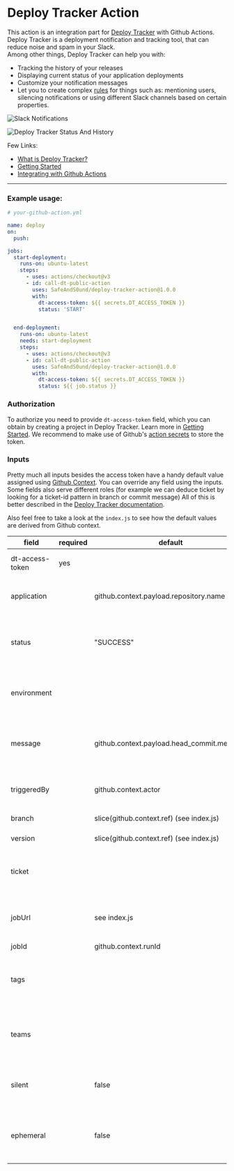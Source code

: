 # Deploy Tracker Action

This action is an integration part for [Deploy Tracker](https://deploytracker.io) with Github Actions.  
Deploy Tracker is a deployment notification and tracking tool, that can reduce noise and spam in your Slack.  
Among other things, Deploy Tracker can help you with:
- Tracking the history of your releases
- Displaying current status of your application deployments
- Customize your notification messages
- Let you to create complex [rules](https://deploytracker.io/documentation/web-dashboard/rules) for things such as: mentioning users, silencing notifications or using different Slack channels based on certain properties.

![Slack Notifications](https://deploytracker.io/docs/overview/what-is-deploy-tracker/slack-notification-1.png)  


![Deploy Tracker Status And History](https://deploytracker.io/docs/overview/what-is-deploy-tracker/status-and-history.png)  


Few Links: 
- [What is Deploy Tracker?](https://deploytracker.io/documentation/overview/what-is-deploy-tracker)
- [Getting Started](https://deploytracker.io/documentation/overview/getting-started)
- [Integrating with Github Actions](https://deploytracker.io/documentation/api-and-integrations/github-actions)

---

### Example usage:
```yaml 
# your-github-action.yml

name: deploy
on:
  push:

jobs:
  start-deployment:
    runs-on: ubuntu-latest
    steps:
      - uses: actions/checkout@v3
      - id: call-dt-public-action
        uses: SafeAndS0und/deploy-tracker-action@1.0.0
        with:
          dt-access-token: ${{ secrets.DT_ACCESS_TOKEN }}
          status: 'START'


  end-deployment:
    runs-on: ubuntu-latest
    needs: start-deployment
    steps:
      - uses: actions/checkout@v3
      - id: call-dt-public-action
        uses: SafeAndS0und/deploy-tracker-action@1.0.0
        with:
          dt-access-token: ${{ secrets.DT_ACCESS_TOKEN }}
          status: ${{ job.status }}
```

### Authorization
To authorize you need to provide `dt-access-token` field, which you can obtain by creating a project in Deploy Tracker. Learn more in [Getting Started](https://deploytracker.io/documentation/overview/getting-started).
We recommend to make use of Github's [action secrets](https://docs.github.com/en/actions/security-guides/encrypted-secrets) to store the token.

### Inputs
Pretty much all inputs besides the access token have a handy default value assigned using [Github Context](https://docs.github.com/en/actions/learn-github-actions/contexts#job-context). 
You can override any field using the inputs.
Some fields also serve different roles (for example we can deduce ticket by looking for a ticket-id pattern in branch or commit message) 
All of this is better described in the [Deploy Tracker documentation](https://deploytracker.io/documentation/api-and-integrations/notification-parameters).

Also feel free to take a look at the `index.js` to see how the default values are derived from Github context.
 

| field           | required | default                                    | example           | description                                                             |
|-----------------|----------|--------------------------------------------|-------------------|-------------------------------------------------------------------------|
| dt-access-token | yes      |                                            | eyJhbGciOiJIUz... | Authorizes you and your project                                         |
| application     |          | github.context.payload.repository.name     | trading-api       | Name of the deployed application or service                             |
| status          |          | "SUCCESS"                                  | SUCCESS           | Status of the deployment, recommended to use ${{ job.status }} variable |
| environment     |          |                                            | STAGING           | Environment to which the application is being deployed on               |
| message         |          | github.context.payload.head_commit.message | Fixed smth        | Message describing changes, usually commit message                      |
| triggeredBy     |          | github.context.actor                       | walter.white      | Name of the person who triggered the deployment                         |
| branch          |          | slice(github.context.ref) (see index.js)   | DT-1/fixes        | Name of the branch                                                      |
| version         |          | slice(github.context.ref) (see index.js)   | 1.2.1             | Version of the application                                              |
| ticket          |          |                                            | DT-1              | Ticket name or ID - It can be used for detecting and linking tickets    |
| jobUrl          |          | see index.js                               | https://github... | If provided, will add a hyperlink to the notification                   |
| jobId           |          | github.context.runId                       | W2sb4d            |                                                                         |
| tags            |          |                                            | tag1, tag2        | Comma-separated list of tags associated with the deployment             |
| teams           |          |                                            | walter, gus.fring | Comma-separated list of teams that are related to this deployment       |
| silent          |          | false                                      | true              | If 'true' (as string), the message won't be sent to Slack               |
| ephemeral       |          | false                                      | true              | If 'true' (as string), the message won't be saved in database           |